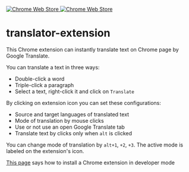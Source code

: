 [![Chrome Web Store](https://img.shields.io/badge/-Chrome_Extension-yellow)
![Chrome Web Store](https://img.shields.io/chrome-web-store/users/fcjlkibbonolijaeaepgpikjifgonijc)](https://chrome.google.com/webstore/detail/translator-extension/fcjlkibbonolijaeaepgpikjifgonijc)

# translator-extension

This Chrome extension can instantly translate text on Chrome page by Google Translate.

You can translate a text in three ways:
- Double-click a word
- Triple-click a paragraph
- Select a text, right-click it and click on `Translate`

By clicking on extension icon you can set these configurations:
- Source and target languages of translated text
- Mode of translation by mouse clicks
- Use or not use an open Google Translate tab
- Translate text by clicks only when `alt` is clicked

You can change mode of translation by `alt+1`, `+2`, `+3`. The active mode is labeled on the extension's icon.

[This page](https://developer.chrome.com/extensions/getstarted#manifest) says how to install a Chrome extension in developer mode

